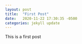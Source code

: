 ```yaml
---
layout: post
title:  "First Post"
date:   2020-11-22 17:30:35 -0500
categories: jekyll update
---
```

This is a first post
